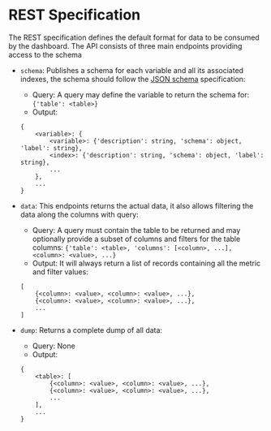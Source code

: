 # REST Specification

The REST specification defines the default format for data to be consumed by the dashboard. The API consists of three main endpoints providing access to the schema

- `schema`: Publishes a schema for each variable and all its associated indexes, the schema should follow the [JSON schema](https://json-schema.org/) specification:

    - Query: A query may define the variable to return the schema for:
        `{'table': <table>}`
    - Output:
    ```
    {
        <variable>: {
            <variable>: {'description': string, 'schema': object, 'label': string},
            <index>: {'description': string, 'schema': object, 'label': string},
            ...
        },
        ...
    }
    ```

- `data`: This endpoints returns the actual data, it also allows filtering the data along the columns with query:

    - Query: A query must contain the table to be returned and may optionally provide a subset of columns and filters for the table columns:
        `{'table': <table>, 'columns': [<column>, ...], <column>: <value>, ...}`
    - Output: It will always return a list of records containing all the metric and filter values:
    ```
    [
        {<column>: <value>, <column>: <value>, ...},
        {<column>: <value>, <column>: <value>, ...},
        ...
    ]
    ```

- `dump`: Returns a complete dump of all data:

    - Query: None
    - Output:
    ```
    {
        <table>: [
            {<column>: <value>, <column>: <value>, ...},
            {<column>: <value>, <column>: <value>, ...},
            ...
        ],
        ...
    }
    ```

